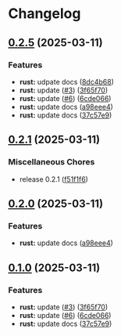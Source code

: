 # Changelog

## [0.2.5](https://github.com/nipeharefa/test-release-please/compare/rust@v0.2.1...rust@v0.2.5) (2025-03-11)


### Features

* **rust:** udpate docs ([8dc4b68](https://github.com/nipeharefa/test-release-please/commit/8dc4b68df61bd46c279f1e5ef0495384e30333d0))
* **rust:** update ([#3](https://github.com/nipeharefa/test-release-please/issues/3)) ([3f65f70](https://github.com/nipeharefa/test-release-please/commit/3f65f70056c7f4591862efecdb3b86165cdc7133))
* **rust:** update ([#6](https://github.com/nipeharefa/test-release-please/issues/6)) ([6cde066](https://github.com/nipeharefa/test-release-please/commit/6cde0669232801473617ea68d321794d695ee171))
* **rust:** update docs ([a98eee4](https://github.com/nipeharefa/test-release-please/commit/a98eee4e3c32c4a7d7d11d303ab053e514af2c87))
* **rust:** update docs ([37c57e9](https://github.com/nipeharefa/test-release-please/commit/37c57e9350738c6d2ed36edb21d4e093078357a0))

## [0.2.1](https://github.com/nipeharefa/test-release-please/compare/v0.2.0...v0.2.1) (2025-03-11)


### Miscellaneous Chores

* release 0.2.1 ([f51f1f6](https://github.com/nipeharefa/test-release-please/commit/f51f1f67b6f08338c10b54d590a93c492c1b241e))

## [0.2.0](https://github.com/nipeharefa/test-release-please/compare/v0.1.0...v0.2.0) (2025-03-11)


### Features

* **rust:** update docs ([a98eee4](https://github.com/nipeharefa/test-release-please/commit/a98eee4e3c32c4a7d7d11d303ab053e514af2c87))

## [0.1.0](https://github.com/nipeharefa/test-release-please/compare/v0.0.10...v0.1.0) (2025-03-11)


### Features

* **rust:** update ([#3](https://github.com/nipeharefa/test-release-please/issues/3)) ([3f65f70](https://github.com/nipeharefa/test-release-please/commit/3f65f70056c7f4591862efecdb3b86165cdc7133))
* **rust:** update ([#6](https://github.com/nipeharefa/test-release-please/issues/6)) ([6cde066](https://github.com/nipeharefa/test-release-please/commit/6cde0669232801473617ea68d321794d695ee171))
* **rust:** update docs ([37c57e9](https://github.com/nipeharefa/test-release-please/commit/37c57e9350738c6d2ed36edb21d4e093078357a0))
